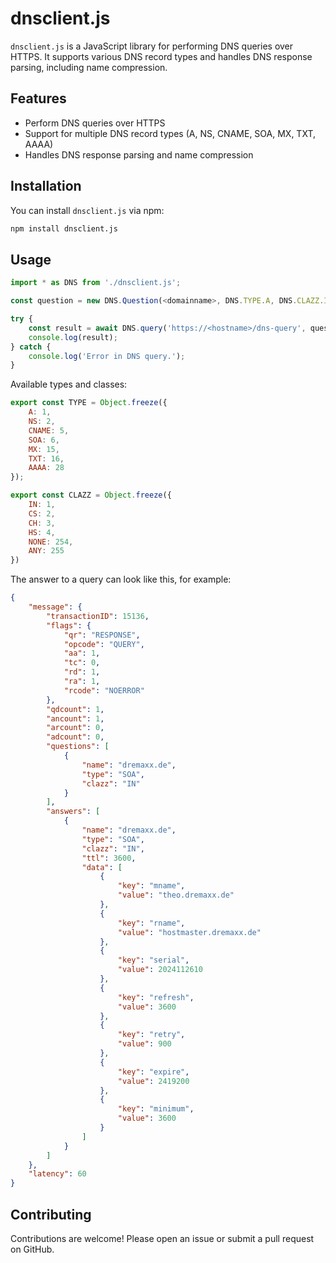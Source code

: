 # dnsclient.js

`dnsclient.js` is a JavaScript library for performing DNS queries over HTTPS.
It supports various DNS record types and handles DNS response parsing, including name compression.

## Features

- Perform DNS queries over HTTPS
- Support for multiple DNS record types (A, NS, CNAME, SOA, MX, TXT, AAAA)
- Handles DNS response parsing and name compression

## Installation

You can install `dnsclient.js` via npm:

```bash
npm install dnsclient.js
```

## Usage

```JavaScript
import * as DNS from './dnsclient.js';

const question = new DNS.Question(<domainname>, DNS.TYPE.A, DNS.CLAZZ.IN);

try {
    const result = await DNS.query('https://<hostname>/dns-query', question);
    console.log(result);
} catch {
    console.log('Error in DNS query.');
}
```

Available types and classes:
```JavaScript
export const TYPE = Object.freeze({
    A: 1,
    NS: 2,
    CNAME: 5,
    SOA: 6,
    MX: 15,
    TXT: 16,
    AAAA: 28
});

export const CLAZZ = Object.freeze({
    IN: 1,
    CS: 2,
    CH: 3,
    HS: 4,
    NONE: 254,
    ANY: 255
})
```
The answer to a query can look like this, for example:
```Json
{
    "message": {
        "transactionID": 15136,
        "flags": {
            "qr": "RESPONSE",
            "opcode": "QUERY",
            "aa": 1,
            "tc": 0,
            "rd": 1,
            "ra": 1,
            "rcode": "NOERROR"
        },
        "qdcount": 1,
        "ancount": 1,
        "arcount": 0,
        "adcount": 0,
        "questions": [
            {
                "name": "dremaxx.de",
                "type": "SOA",
                "clazz": "IN"
            }
        ],
        "answers": [
            {
                "name": "dremaxx.de",
                "type": "SOA",
                "clazz": "IN",
                "ttl": 3600,
                "data": [
                    {
                        "key": "mname",
                        "value": "theo.dremaxx.de"
                    },
                    {
                        "key": "rname",
                        "value": "hostmaster.dremaxx.de"
                    },
                    {
                        "key": "serial",
                        "value": 2024112610
                    },
                    {
                        "key": "refresh",
                        "value": 3600
                    },
                    {
                        "key": "retry",
                        "value": 900
                    },
                    {
                        "key": "expire",
                        "value": 2419200
                    },
                    {
                        "key": "minimum",
                        "value": 3600
                    }
                ]
            }
        ]
    },
    "latency": 60
}
```
## Contributing
Contributions are welcome! Please open an issue or submit a pull request on GitHub.